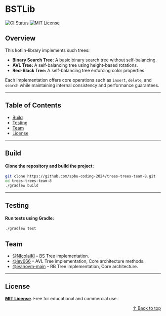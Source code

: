 <a id="readme-top"></a>
# BSTLib

[![CI Status](https://github.com/spbu-coding-2024/trees-trees-team-8/actions/workflows/ci.yml/badge.svg)](https://github.com/spbu-coding-2024/trees-trees-team-8/actions)
[![MIT License](https://img.shields.io/badge/License-MIT-blue.svg)](LICENSE)

## Overview

This kotlin-library implements such trees:
- **Binary Search Tree:** A basic binary search tree without self-balancing.
- **AVL Tree:** A self-balancing tree using height-based rotations.
- **Red-Black Tree:** A self-balancing tree enforcing color properties.

Each implementation offers core operations such as `insert`, `delete`, and `search` while maintaining internal consistency and performance guarantees.

---

## Table of Contents
- [Build](#build)
- [Testing](#testing)
- [Team](#team)
- [License](#license)

---

## Build
#### Clone the repository and build the project:

```bash
git clone https://github.com/spbu-coding-2024/trees-trees-team-8.git
cd trees-trees-team-8
./gradlew build
```

---

## Testing

#### Run tests using Gradle:
```bash
./gradlew test
```

## Team


- [@NIcolaiKl](https://github.com/NIcolaiKl) – BS Tree implementation.
- [@lev666](https://github.com/lev666) – AVL Tree implementation, Core architecture methods.
- [@ivanovm-main](https://github.com/ivanovm-main) – RB Tree implementation, Core architecture.


---
## License

[<b>MIT License</b>](LICENSE). Free for educational and commercial use.

<p style="text-align: right;">
  <a href="#readme-top">↑ Back to top</a>
</p>